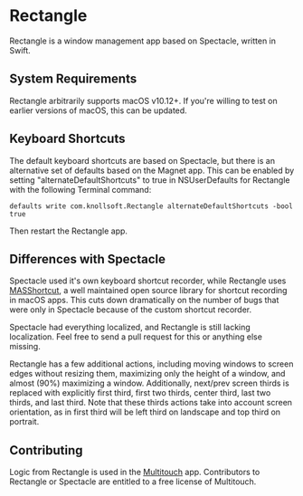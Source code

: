 # Rectangle

Rectangle is a window management app based on Spectacle, written in Swift.

## System Requirements
Rectangle arbitrarily supports macOS v10.12+. If you're willing to test on earlier versions of macOS, this can be updated.

##  Keyboard Shortcuts
The default keyboard shortcuts are based on Spectacle, but there is an alternative set of defaults based on the Magnet app. This can be enabled by setting "alternateDefaultShortcuts" to true in NSUserDefaults for Rectangle with the following Terminal command:

`defaults write com.knollsoft.Rectangle alternateDefaultShortcuts -bool true`

Then restart the Rectangle app.

##  Differences with Spectacle
Spectacle used it's own keyboard shortcut recorder, while Rectangle uses [MASShortcut](https://github.com/shpakovski/MASShortcut), a well maintained open source library for shortcut recording in macOS apps. This cuts down dramatically on the number of bugs that were only in Spectacle because of the custom shortcut recorder. 

Spectacle had everything localized, and Rectangle is still lacking localization. Feel free to send a pull request for this or anything else missing.

Rectangle has a few additional actions, including moving windows to screen edges without resizing them, maximizing only the height of a window, and almost (90%) maximizing a window. Additionally, next/prev screen thirds is replaced with explicitly first third, first two thirds, center third, last two thirds, and last third. Note that these thirds actions take into account screen orientation, as in first third will be left third on landscape and top third on portrait.

## Contributing
Logic from Rectangle is used in the [Multitouch](https://multitouch.app) app. Contributors to Rectangle or Spectacle are entitled to a free license of Multitouch. 
